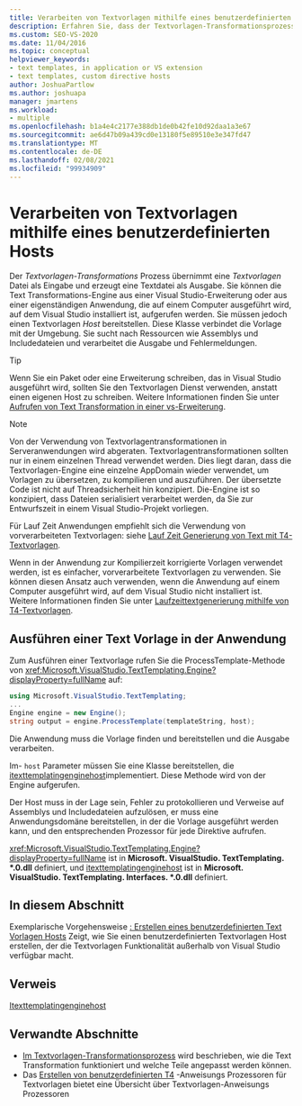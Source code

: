 ```yaml
---
title: Verarbeiten von Textvorlagen mithilfe eines benutzerdefinierten Hosts
description: Erfahren Sie, dass der Textvorlagen-Transformationsprozess eine Textvorlagen Datei als Eingabe annimmt und eine Textdatei als Ausgabe erzeugt.
ms.custom: SEO-VS-2020
ms.date: 11/04/2016
ms.topic: conceptual
helpviewer_keywords:
- text templates, in application or VS extension
- text templates, custom directive hosts
author: JoshuaPartlow
ms.author: joshuapa
manager: jmartens
ms.workload:
- multiple
ms.openlocfilehash: b1a4e4c2177e388db1de0b42fe10d92daa1a3e67
ms.sourcegitcommit: ae6d47b09a439cd0e13180f5e89510e3e347fd47
ms.translationtype: MT
ms.contentlocale: de-DE
ms.lasthandoff: 02/08/2021
ms.locfileid: "99934909"
---
```

# <a name="process-text-templates-by-using-a-custom-host"></a>Verarbeiten von Textvorlagen mithilfe eines benutzerdefinierten Hosts

Der *Textvorlagen-Transformations* Prozess übernimmt eine *Textvorlagen* Datei als Eingabe und erzeugt eine Textdatei als Ausgabe. Sie können die Text Transformations-Engine aus einer Visual Studio-Erweiterung oder aus einer eigenständigen Anwendung, die auf einem Computer ausgeführt wird, auf dem Visual Studio installiert ist, aufgerufen werden. Sie müssen jedoch einen Textvorlagen *Host* bereitstellen. Diese Klasse verbindet die Vorlage mit der Umgebung. Sie sucht nach Ressourcen wie Assemblys und Includedateien und verarbeitet die Ausgabe und Fehlermeldungen.

> [!TIP]
> Wenn Sie ein Paket oder eine Erweiterung schreiben, das in Visual Studio ausgeführt wird, sollten Sie den Textvorlagen Dienst verwenden, anstatt einen eigenen Host zu schreiben. Weitere Informationen finden Sie unter [Aufrufen von Text Transformation in einer vs-Erweiterung](../modeling/invoking-text-transformation-in-a-vs-extension.md).

> [!NOTE]
> Von der Verwendung von Textvorlagentransformationen in Serveranwendungen wird abgeraten. Textvorlagentransformationen sollten nur in einem einzelnen Thread verwendet werden. Dies liegt daran, dass die Textvorlagen-Engine eine einzelne AppDomain wieder verwendet, um Vorlagen zu übersetzen, zu kompilieren und auszuführen. Der übersetzte Code ist nicht auf Threadsicherheit hin konzipiert. Die-Engine ist so konzipiert, dass Dateien serialisiert verarbeitet werden, da Sie zur Entwurfszeit in einem Visual Studio-Projekt vorliegen.
>
> Für Lauf Zeit Anwendungen empfiehlt sich die Verwendung von vorverarbeiteten Textvorlagen: siehe [Lauf Zeit Generierung von Text mit T4-Textvorlagen](../modeling/run-time-text-generation-with-t4-text-templates.md).

Wenn in der Anwendung zur Kompilierzeit korrigierte Vorlagen verwendet werden, ist es einfacher, vorverarbeitete Textvorlagen zu verwenden. Sie können diesen Ansatz auch verwenden, wenn die Anwendung auf einem Computer ausgeführt wird, auf dem Visual Studio nicht installiert ist. Weitere Informationen finden Sie unter [Laufzeittextgenerierung mithilfe von T4-Textvorlagen](../modeling/run-time-text-generation-with-t4-text-templates.md).

## <a name="execute-a-text-template-in-your-application"></a>Ausführen einer Text Vorlage in der Anwendung

Zum Ausführen einer Textvorlage rufen Sie die ProcessTemplate-Methode von <xref:Microsoft.VisualStudio.TextTemplating.Engine?displayProperty=fullName> auf:

```csharp
using Microsoft.VisualStudio.TextTemplating;
...
Engine engine = new Engine();
string output = engine.ProcessTemplate(templateString, host);
```

 Die Anwendung muss die Vorlage finden und bereitstellen und die Ausgabe verarbeiten.

 Im- `host` Parameter müssen Sie eine Klasse bereitstellen, die [itexttemplatingenginehost](/previous-versions/visualstudio/visual-studio-2012/bb126505(v=vs.110))implementiert. Diese Methode wird von der Engine aufgerufen.

 Der Host muss in der Lage sein, Fehler zu protokollieren und Verweise auf Assemblys und Includedateien aufzulösen, er muss eine Anwendungsdomäne bereitstellen, in der die Vorlage ausgeführt werden kann, und den entsprechenden Prozessor für jede Direktive aufrufen.

 <xref:Microsoft.VisualStudio.TextTemplating.Engine?displayProperty=fullName> ist in **Microsoft. VisualStudio. TextTemplating. \*.0.dll** definiert, und [itexttemplatingenginehost](/previous-versions/visualstudio/visual-studio-2012/bb126505(v=vs.110)) ist in **Microsoft. VisualStudio. TextTemplating. Interfaces. \*.0.dll** definiert.

## <a name="in-this-section"></a>In diesem Abschnitt
 Exemplarische Vorgehensweise [: Erstellen eines benutzerdefinierten Text Vorlagen Hosts](../modeling/walkthrough-creating-a-custom-text-template-host.md) Zeigt, wie Sie einen benutzerdefinierten Textvorlagen Host erstellen, der die Textvorlagen Funktionalität außerhalb von Visual Studio verfügbar macht.

## <a name="reference"></a>Verweis
 [Itexttemplatingenginehost](/previous-versions/visualstudio/visual-studio-2012/bb126505(v=vs.110))

## <a name="related-sections"></a>Verwandte Abschnitte

- [Im Textvorlagen-Transformationsprozess](../modeling/the-text-template-transformation-process.md) wird beschrieben, wie die Text Transformation funktioniert und welche Teile angepasst werden können.
- Das [Erstellen von benutzerdefinierten T4](../modeling/creating-custom-t4-text-template-directive-processors.md) -Anweisungs Prozessoren für Textvorlagen bietet eine Übersicht über Textvorlagen-Anweisungs Prozessoren
